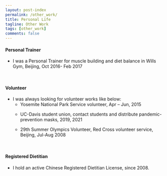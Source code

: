 ```yaml
---
layout: post-index
permalink: /other_work/
title: Personal Life
tagline: Other Work
tags: [other_work]
comments: false
---
```



#### Personal Trainer
- I was a Personal Trainer for muscle building and diet balance in Wills Gym, Beijing, Oct 2016- Feb 2017
<br /> 


#### Volunteer
- I was always looking for volunteer works like below: 
   * Yosemite National Park Service volunteer, Apr – Jun, 2015
   <!-- * Promoting Animal Welfare and Services volunteer, University of Kentucky, 2011, 2012 -->
   <!-- * JiuZhai Valley national park reconstruction volunteer after Sichuan Earthquake, 2009 -->                          
   * UC-Davis student union, contact students and distribute pandemic-prevention masks, 2019, 2021

   * 29th Summer Olympics Volunteer, Red Cross volunteer service, Beijing, Jul-Aug 2008
<br /> 

#### Registered Dietitian 
- I hold an active Chinese Registered Dietitian License, since 2008. 
